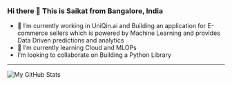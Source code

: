### Hi there 👋 This is Saikat from Bangalore, India
- 🔭 I’m currently working in UniQin.ai and Building an application for E-commerce sellers which is powered by Machine Learning and provides Data Driven predictions and analytics
- 🌱 I’m currently learning Cloud and MLOPs
- I’m looking to collaborate on Building a Python Library
<!--
**saikat-kolkata/saikat-kolkata** is a ✨ _special_ ✨ repository because its `README.md` (this file) appears on your GitHub profile.

Here are some ideas to get you started:

- 🔭 I’m currently working on ...
- 🌱 I’m currently learning ...
- 👯 I’m looking to collaborate on ...
- 🤔 I’m looking for help with ...
- 💬 Ask me about ...
- 📫 How to reach me: ...
- 😄 Pronouns: ...
- ⚡ Fun fact: ...
-->
---
![My GitHub Stats](https://github-readme-stats.vercel.app/api?username=saikat-kolkata&show_icons=true&theme=merko)  
